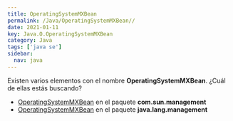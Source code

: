 ```yaml
---
title: OperatingSystemMXBean
permalink: /Java/OperatingSystemMXBean//
date: 2021-01-11
key: Java.O.OperatingSystemMXBean
category: Java
tags: ['java se']
sidebar: 
  nav: java
---
```


Existen varios elementos con el nombre **OperatingSystemMXBean**. ¿Cuál de ellas estás buscando?
<ul>
<li><a href="/Java/OperatingSystemMXBean-com-sun-management/">OperatingSystemMXBean</a> en el paquete <strong>com.sun.management</strong></li>
<li><a href="/Java/OperatingSystemMXBean-java-lang-management/">OperatingSystemMXBean</a> en el paquete <strong>java.lang.management</strong></li>
<ul>
